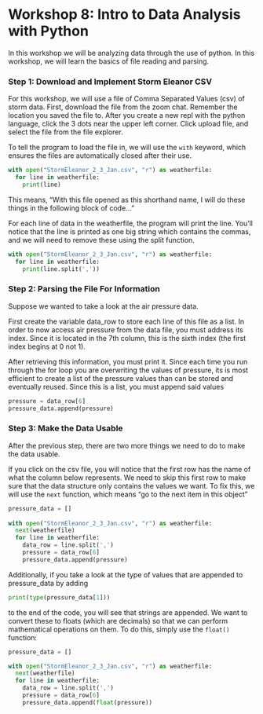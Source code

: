 # Workshop 8: Intro to Data Analysis with Python

In this workshop we will be analyzing data through the use of python. In this workshop, we will learn the basics of file reading and parsing.

### Step 1: Download and Implement Storm Eleanor CSV
For this workshop, we will use a file of Comma Separated Values (csv) of storm data. 
First, download the file from the zoom chat. Remember the location you saved the file to. 
After you create a new repl with the python language, click the 3 dots near the upper left corner.
Click upload file, and select the file from the file explorer.

To tell the program to load the file in, we will use the ```with``` keyword, which ensures the files are automatically closed after their use.
```python
with open("StormEleanor_2_3_Jan.csv", "r") as weatherfile:
  for line in weatherfile:
	print(line)
```
This means, “With this file opened as this shorthand name, I will do these things in the following block of code...”

For each line of data in the weatherfile, the program will print the line.
You’ll notice that the line is printed as one big string which contains the commas, and we will need to remove these using the split function. 

```python
with open("StormEleanor_2_3_Jan.csv", "r") as weatherfile:
  for line in weatherfile:
	print(line.split(','))
```

### Step 2:  Parsing the File For Information
Suppose we wanted to take a look at the air pressure data. 

First create the variable data_row to store each line of this file as a list.   In order to now access air pressure from the data file, you must address its index.  Since it is located in the 7th column, this is the sixth index (the first index begins at 0 not 1).  

After retrieving this information, you must print it.   Since each time you run through the for loop you are overwriting the values of pressure, its is most efficient to create a list of the pressure values than can be stored and eventually reused.  Since this is a list, you must append said values

```python
pressure = data_row[6] 
pressure_data.append(pressure)
```




### Step 3: Make the Data Usable
After the previous step, there are two more things we need to do to make the data usable. 

If you click on the csv file, you will notice that the first row has the name of what the column below represents. We need to skip this first row to make sure that the data structure only contains the values we want.
To fix this, we will use the ```next``` function, which means “go to the next item in this object”


```python
pressure_data = []
 
with open("StormEleanor_2_3_Jan.csv", "r") as weatherfile:
  next(weatherfile)
  for line in weatherfile:
	data_row = line.split(',')
	pressure = data_row[6]
	pressure_data.append(pressure)
```

Additionally, if you take a look at the type of values that are appended to pressure_data by adding
```python
print(type(pressure_data[1]))
```
to the end of the code, you will see that strings are appended. We want to convert these to floats (which are decimals) so that we can perform mathematical operations on them. To do this, simply use the ```float()``` function:

```python
pressure_data = []

with open("StormEleanor_2_3_Jan.csv", "r") as weatherfile:
  next(weatherfile)
  for line in weatherfile:
	data_row = line.split(',')
	pressure = data_row[6]
	pressure_data.append(float(pressure))
``` 
